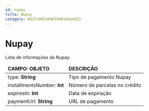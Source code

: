 ```yaml
---
id: nupay
title: Nupay
category: 662fa995369d3500194ad422
---
```


# Nupay

Lista de informações da Nupay:

<table>
    <thead>
        <tr>
            <td><strong>CAMPO: OBJETO</strong></td>
            <td><strong>DESCRIÇÃO</strong></td>
        </tr>
    </thead>
    <tbody>
        <tr>
            <td>type: <b>String</b></td>
            <td>Tipo de pagamento Nupay</td>
        </tr>
        <tr>
            <td>installmentsNumber: <b>Int</b></td>
            <td>Número de parcelas no crédito</td>
        </tr>
        <tr>
            <td>expiresIn: <b>Int</b></td>
            <td>Data de expiração</td>
        </tr>
        <tr>
            <td>paymentUrl: <b>String</b></td>
            <td>URL de pagamento</td>
        </tr>
    </tbody>
</table>
